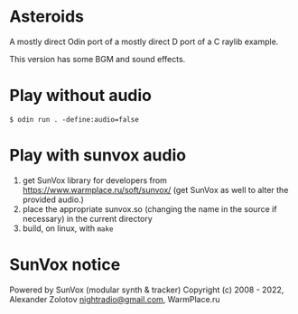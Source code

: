 # Asteroids

A mostly direct Odin port of a mostly direct D port of a C raylib example.

This version has some BGM and sound effects.

# Play without audio
```
$ odin run . -define:audio=false
```

# Play with sunvox audio
1. get SunVox library for developers from https://www.warmplace.ru/soft/sunvox/ (get SunVox as well to alter the provided audio.)
2. place the appropriate sunvox.so (changing the name in the source if necessary) in the current directory
3. build, on linux, with `make`

# SunVox notice
Powered by SunVox (modular synth & tracker)
Copyright (c) 2008 - 2022, Alexander Zolotov <nightradio@gmail.com>, WarmPlace.ru
